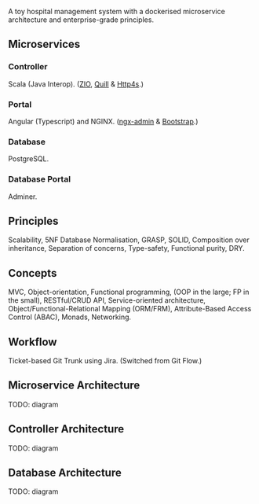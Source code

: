 A toy hospital management system with a dockerised microservice architecture and enterprise-grade principles.

## Microservices

### Controller

Scala (Java Interop). ([ZIO](https://zio.dev/), [Quill](https://getquill.io/) &amp; [Http4s](https://http4s.org/).)

### Portal

Angular (Typescript) and NGINX. ([ngx-admin](https://akveo.github.io/ngx-admin/) &amp; [Bootstrap](https://getbootstrap.com/).)

### Database

PostgreSQL.

### Database Portal

Adminer.


## Principles

Scalability, 5NF Database Normalisation, GRASP, SOLID, Composition over inheritance, Separation of concerns, Type-safety, Functional purity, DRY.

## Concepts

MVC, Object-orientation, Functional programming, (OOP in the large; FP in the small), RESTful/CRUD API, Service-oriented architecture, Object/Functional-Relational Mapping (ORM/FRM), Attribute-Based Access Control (ABAC), Monads, Networking.

## Workflow

Ticket-based Git Trunk using Jira. (Switched from Git Flow.)

## Microservice Architecture

TODO: diagram

## Controller Architecture

TODO: diagram

## Database Architecture

TODO: diagram
